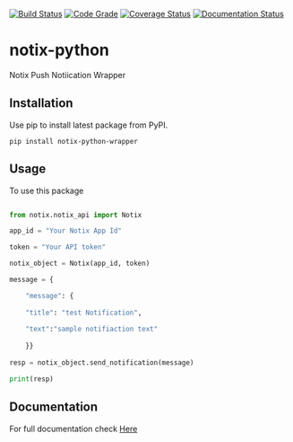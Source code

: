 [![Build Status](https://travis-ci.com/shreyanshu7101904/notix-push-notification.svg?branch=main)](https://travis-ci.com/shreyanshu7101904/notix-push-notification) [![Code Grade](https://www.code-inspector.com/project/23881/status/svg)](https://frontend.code-inspector.com/project/23881/dashboard) [![Coverage Status](https://coveralls.io/repos/github/shreyanshu7101904/notix-push-notification/badge.svg?branch=main)](https://coveralls.io/github/shreyanshu7101904/notix-push-notification?branch=main) [![Documentation Status](https://readthedocs.org/projects/notix-python/badge/?version=latest)](https://notix-python.readthedocs.io/en/latest/?badge=latest)
# notix-python
Notix Push Notiication Wrapper
## Installation
Use pip to install latest package from PyPI.
``` 
pip install notix-python-wrapper
```
## Usage
To use this package
```python

from notix.notix_api import Notix

app_id = "Your Notix App Id"

token = "Your API token"

notix_object = Notix(app_id, token)

message = { 

    "message": {
    
    "title": "test Notification", 
    
    "text":"sample notifiaction text"
    
    }}
    
resp = notix_object.send_notification(message)

print(resp)
```

## Documentation
For full documentation check [Here](notix-python.readthedocs.io) 